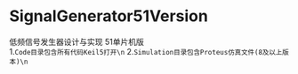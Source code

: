 # SignalGenerator51Version
低频信号发生器设计与实现  51单片机版  
1.`Code目录包含所有代码Keil5打开\n`
2.`Simulation目录包含Proteus仿真文件(8及以上版本)\n`

